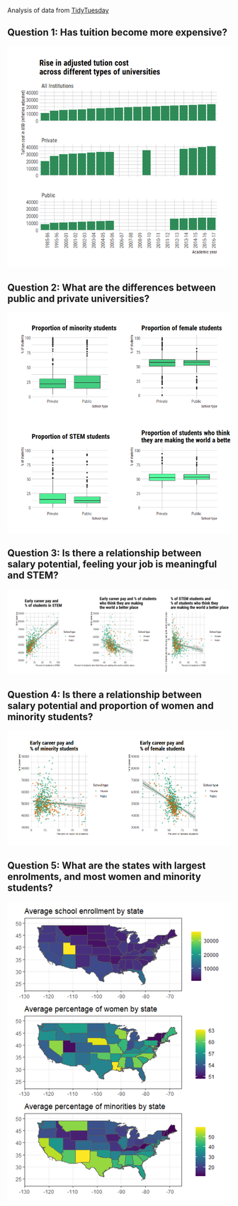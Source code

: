 Analysis of data from [TidyTuesday](https://github.com/rfordatascience/tidytuesday/blob/master/data/2020/2020-03-10/readme.md)

## Question 1: Has tuition become more expensive?

![Yes](https://github.com/EvaMurzyn/TidyTuesdays/blob/master/2020-03-10_US_Tuition/fee_rise.png) <!-- .element height="40%" width="40%" -->

## Question 2: What are the differences between public and private universities?

![Some](https://github.com/EvaMurzyn/TidyTuesdays/blob/master/2020-03-10_US_Tuition/proportions.png) <!-- .element height="40%" width="40%" -->

## Question 3: Is there a relationship between salary potential, feeling your job is meaningful and STEM?

![Yes](https://github.com/EvaMurzyn/TidyTuesdays/blob/master/2020-03-10_US_Tuition/corrs1.png) <!-- .element height="40%" width="40%" -->

## Question 4: Is there a relationship between salary potential and proportion of women and minority students?

![Yes](https://github.com/EvaMurzyn/TidyTuesdays/blob/master/2020-03-10_US_Tuition/corrs2.png) <!-- .element height="40%" width="40%" -->

## Question 5: What are the states with largest enrolments, and most women and minority students?

![Yes](https://github.com/EvaMurzyn/TidyTuesdays/blob/master/2020-03-10_US_Tuition/states.png) <!-- .element height="40%" width="40%" -->
